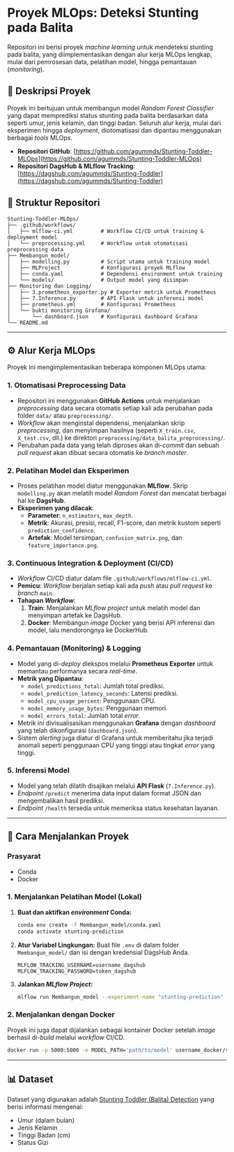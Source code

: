 # Proyek MLOps: Deteksi Stunting pada Balita

Repositori ini berisi proyek *machine learning* untuk mendeteksi stunting pada balita, yang diimplementasikan dengan alur kerja MLOps lengkap, mulai dari pemrosesan data, pelatihan model, hingga pemantauan (*monitoring*).

## 📝 Deskripsi Proyek

Proyek ini bertujuan untuk membangun model *Random Forest Classifier* yang dapat memprediksi status stunting pada balita berdasarkan data seperti umur, jenis kelamin, dan tinggi badan. Seluruh alur kerja, mulai dari eksperimen hingga *deployment*, diotomatisasi dan dipantau menggunakan berbagai *tools* MLOps.

  - **Repositori GitHub**: [https://github.com/agummds/Stunting-Toddler-MLOps](https://github.com/agummds/Stunting-Toddler-MLOps)
  - **Repositori DagsHub & MLflow Tracking**: [https://dagshub.com/agummds/Stunting-Toddler](https://dagshub.com/agummds/Stunting-Toddler)

## 📁 Struktur Repositori

```
Stunting-Toddler-MLOps/
├── .github/workflows/
│   ├── mlflow-ci.yml         # Workflow CI/CD untuk training & deployment model
│   └── preprocessing.yml     # Workflow untuk otomatisasi preprocessing data
├── Membangun_model/
│   ├── modelling.py          # Script utama untuk training model
│   ├── MLProject             # Konfigurasi proyek MLflow
│   ├── conda.yaml            # Dependensi environment untuk training
│   └── models/               # Output model yang disimpan
├── Monitoring dan Logging/
│   ├── 3.prometheus_exporter.py # Exporter metrik untuk Prometheus
│   ├── 7.Inference.py        # API Flask untuk inferensi model
│   ├── prometheus.yml        # Konfigurasi Prometheus
│   └── bukti monitoring Grafana/
│       └── dashboard.json    # Konfigurasi dashboard Grafana
└── README.md
```

-----

## ⚙️ Alur Kerja MLOps

Proyek ini mengimplementasikan beberapa komponen MLOps utama:

### 1\. Otomatisasi Preprocessing Data

  - Repositori ini menggunakan **GitHub Actions** untuk menjalankan *preprocessing* data secara otomatis setiap kali ada perubahan pada folder `data/` atau `preprocessing/`.
  - *Workflow* akan menginstal dependensi, menjalankan skrip *preprocessing*, dan menyimpan hasilnya (seperti `X_train.csv`, `X_test.csv`, dll.) ke direktori `preprocessing/data_balita_preprocessing/`.
  - Perubahan pada data yang telah diproses akan di-*commit* dan sebuah *pull request* akan dibuat secara otomatis ke *branch master*.

### 2\. Pelatihan Model dan Eksperimen

  - Proses pelatihan model diatur menggunakan **MLflow**. Skrip `modelling.py` akan melatih model *Random Forest* dan mencatat berbagai hal ke **DagsHub**.
  - **Eksperimen yang dilacak**:
      - **Parameter**: `n_estimators`, `max_depth`.
      - **Metrik**: Akurasi, presisi, recall, F1-score, dan metrik kustom seperti `prediction_confidence`.
      - **Artefak**: Model tersimpan, `confusion_matrix.png`, dan `feature_importance.png`.

### 3\. Continuous Integration & Deployment (CI/CD)

  - *Workflow* CI/CD diatur dalam file `.github/workflows/mlflow-ci.yml`.
  - **Pemicu**: *Workflow* berjalan setiap kali ada *push* atau *pull request* ke *branch* `main`.
  - **Tahapan *Workflow***:
    1.  **Train**: Menjalankan *MLflow project* untuk melatih model dan menyimpan artefak ke DagsHub.
    2.  **Docker**: Membangun *image* Docker yang berisi API inferensi dan model, lalu mendorongnya ke DockerHub.

### 4\. Pemantauan (Monitoring) & Logging

  - Model yang di-*deploy* diekspos melalui **Prometheus Exporter** untuk memantau performanya secara *real-time*.
  - **Metrik yang Dipantau**:
      - `model_predictions_total`: Jumlah total prediksi.
      - `model_prediction_latency_seconds`: Latensi prediksi.
      - `model_cpu_usage_percent`: Penggunaan CPU.
      - `model_memory_usage_bytes`: Penggunaan memori.
      - `model_errors_total`: Jumlah total *error*.
  - Metrik ini divisualisasikan menggunakan **Grafana** dengan *dashboard* yang telah dikonfigurasi (`dashboard.json`).
  - Sistem *alerting* juga diatur di Grafana untuk memberitahu jika terjadi anomali seperti penggunaan CPU yang tinggi atau tingkat *error* yang tinggi.

### 5\. Inferensi Model

  - Model yang telah dilatih disajikan melalui **API Flask** (`7.Inference.py`).
  - *Endpoint* `/predict` menerima data input dalam format JSON dan mengembalikan hasil prediksi.
  - *Endpoint* `/health` tersedia untuk memeriksa status kesehatan layanan.

-----

## 🚀 Cara Menjalankan Proyek

### Prasyarat

  - Conda
  - Docker

### 1\. Menjalankan Pelatihan Model (Lokal)

1.  **Buat dan aktifkan *environment* Conda:**
    ```bash
    conda env create -f Membangun_model/conda.yaml
    conda activate stunting-prediction
    ```
2.  **Atur Variabel Lingkungan:**
    Buat file `.env` di dalam folder `Membangun_model/` dan isi dengan kredensial DagsHub Anda.
    ```
    MLFLOW_TRACKING_USERNAME=username_dagshub
    MLFLOW_TRACKING_PASSWORD=token_dagshub
    ```
3.  **Jalankan *MLflow Project*:**
    ```bash
    mlflow run Membangun_model --experiment-name "stunting-prediction"
    ```

### 2\. Menjalankan dengan Docker

Proyek ini juga dapat dijalankan sebagai kontainer Docker setelah *image* berhasil di-*build* melalui *workflow* CI/CD.

```bash
docker run -p 5000:5000 -e MODEL_PATH='path/to/model' username_docker/stunting-prediction:latest
```

-----

## 📊 Dataset

Dataset yang digunakan adalah [Stunting Toddler (Balita) Detection](https://www.kaggle.com/datasets/rendiputra/stunting-balita-detection-121k-rows) yang berisi informasi mengenai:

  - Umur (dalam bulan)
  - Jenis Kelamin
  - Tinggi Badan (cm)
  - Status Gizi
